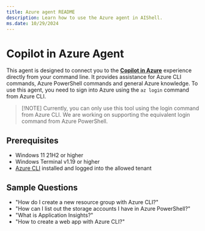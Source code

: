 ```yaml
---
title: Azure agent README
description: Learn how to use the Azure agent in AIShell.
ms.date: 10/29/2024
---
```

# Copilot in Azure Agent

This agent is designed to connect you to the [**Copilot in Azure**][02] experience directly from
your command line. It provides assistance for Azure CLI commands, Azure PowerShell commands and
general Azure knowledge. To use this agent, you need to sign into Azure using the `az login` command
from Azure CLI.

> [!NOTE] Currently, you can only use this tool using the login command from Azure CLI. We are
> working on supporting the equivalent login command from Azure PowerShell.

## Prerequisites

- Windows 11 21H2 or higher
- Windows Terminal v1.19  or higher
- [Azure CLI][01] installed and logged into the allowed tenant

## Sample Questions

- "How do I create a new resource group with Azure CLI?"
- "How can I list out the storage accounts I have in Azure PowerShell?"
- "What is Application Insights?"
- "How to create a web app with Azure CLI?"

<!-- TO DO
- Is there any configuration required?
-->

<!-- link references -->
[01]: /cli/azure/install-azure-cli
[02]: https://azure.microsoft.com/products/copilot
